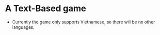 # A Text-Based game

- Currently the game only supports Vietnamese, so there will be no other languages.



